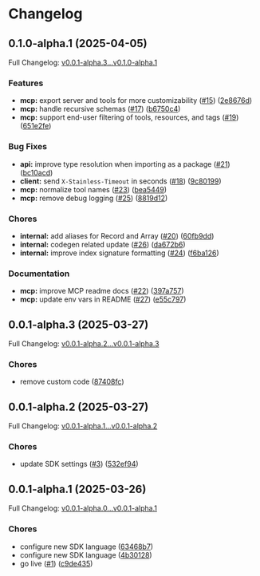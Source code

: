 # Changelog

## 0.1.0-alpha.1 (2025-04-05)

Full Changelog: [v0.0.1-alpha.3...v0.1.0-alpha.1](https://github.com/hanzoai/js-sdk/compare/v0.0.1-alpha.3...v0.1.0-alpha.1)

### Features

* **mcp:** export server and tools for more customizability ([#15](https://github.com/hanzoai/js-sdk/issues/15)) ([2e8676d](https://github.com/hanzoai/js-sdk/commit/2e8676d2d549b34e27517bda86641be599a4886d))
* **mcp:** handle recursive schemas ([#17](https://github.com/hanzoai/js-sdk/issues/17)) ([b6750c4](https://github.com/hanzoai/js-sdk/commit/b6750c43bf37720efd704ab412926379100328a5))
* **mcp:** support end-user filtering of tools, resources, and tags ([#19](https://github.com/hanzoai/js-sdk/issues/19)) ([651e2fe](https://github.com/hanzoai/js-sdk/commit/651e2fe07934ac7213b180c9fb33b73162f3dd34))


### Bug Fixes

* **api:** improve type resolution when importing as a package ([#21](https://github.com/hanzoai/js-sdk/issues/21)) ([bc10acd](https://github.com/hanzoai/js-sdk/commit/bc10acd6d8d596114c9da8004a0509dc7ef0227d))
* **client:** send `X-Stainless-Timeout` in seconds ([#18](https://github.com/hanzoai/js-sdk/issues/18)) ([9c80199](https://github.com/hanzoai/js-sdk/commit/9c80199336040435717e190514b0ec64f0dc7dc2))
* **mcp:** normalize tool names ([#23](https://github.com/hanzoai/js-sdk/issues/23)) ([bea5449](https://github.com/hanzoai/js-sdk/commit/bea5449a53abce17230dd2e8ab201fa6234e6ad7))
* **mcp:** remove debug logging ([#25](https://github.com/hanzoai/js-sdk/issues/25)) ([8819d12](https://github.com/hanzoai/js-sdk/commit/8819d1250195175034ca755249748012a42b9e00))


### Chores

* **internal:** add aliases for Record and Array ([#20](https://github.com/hanzoai/js-sdk/issues/20)) ([60fb9dd](https://github.com/hanzoai/js-sdk/commit/60fb9dd5b41b550f1ee243fba6bc17524b6bd33a))
* **internal:** codegen related update ([#26](https://github.com/hanzoai/js-sdk/issues/26)) ([da672b6](https://github.com/hanzoai/js-sdk/commit/da672b6d9f0f215dddd5614760b5907d7e021d75))
* **internal:** improve index signature formatting ([#24](https://github.com/hanzoai/js-sdk/issues/24)) ([f6ba126](https://github.com/hanzoai/js-sdk/commit/f6ba1266b5023274cf6c0311097a45c32cd73eb3))


### Documentation

* **mcp:** improve MCP readme docs ([#22](https://github.com/hanzoai/js-sdk/issues/22)) ([397a757](https://github.com/hanzoai/js-sdk/commit/397a757375c3d6ed11436342c945854cf0c3772a))
* **mcp:** update env vars in README ([#27](https://github.com/hanzoai/js-sdk/issues/27)) ([e55c797](https://github.com/hanzoai/js-sdk/commit/e55c7975c63dad028868ad24cdaba34a93aa0fce))

## 0.0.1-alpha.3 (2025-03-27)

Full Changelog: [v0.0.1-alpha.2...v0.0.1-alpha.3](https://github.com/hanzoai/js-sdk/compare/v0.0.1-alpha.2...v0.0.1-alpha.3)

### Chores

* remove custom code ([87408fc](https://github.com/hanzoai/js-sdk/commit/87408fcb4f1a322dfd7add29d465a8c11750b5cd))

## 0.0.1-alpha.2 (2025-03-27)

Full Changelog: [v0.0.1-alpha.1...v0.0.1-alpha.2](https://github.com/hanzoai/js-sdk/compare/v0.0.1-alpha.1...v0.0.1-alpha.2)

### Chores

* update SDK settings ([#3](https://github.com/hanzoai/js-sdk/issues/3)) ([532ef94](https://github.com/hanzoai/js-sdk/commit/532ef944f9dd3bf86abbb99599651bfb143559a5))

## 0.0.1-alpha.1 (2025-03-26)

Full Changelog: [v0.0.1-alpha.0...v0.0.1-alpha.1](https://github.com/hanzoai/js-sdk/compare/v0.0.1-alpha.0...v0.0.1-alpha.1)

### Chores

* configure new SDK language ([63468b7](https://github.com/hanzoai/js-sdk/commit/63468b7a372f65581a7a047ba196dc7edbb12842))
* configure new SDK language ([4b30128](https://github.com/hanzoai/js-sdk/commit/4b30128ad4bf0ce140d12e6f6ae340f6f1a00d27))
* go live ([#1](https://github.com/hanzoai/js-sdk/issues/1)) ([c9de435](https://github.com/hanzoai/js-sdk/commit/c9de4352c9601a4abfe9702cf1148e39fd116d4b))
